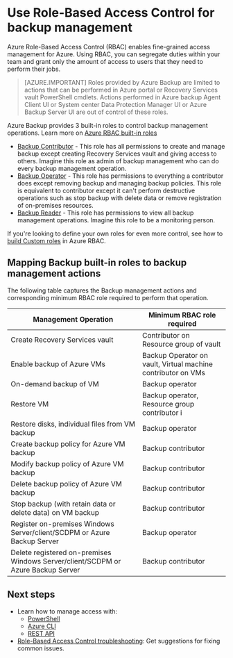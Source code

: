 <properties
    pageTitle="Use Azure Role-Based Access Control for backup management | Azure"
    description="Use Role-based Access Control to manage access to backup management operations in recovery Services vault."
    services="backup"
    documentationcenter=""
    author="trinadhk"
    manager="shreeshd"
    editor="" />
<tags
    ms.assetid="3bd46b97-4b29-47a5-b5ac-ac174dd36760"
    ms.service="backup"
    ms.workload="storage-backup-recovery"
    ms.tgt_pltfrm="na"
    ms.devlang="na"
    ms.topic="article"
    ms.date="2/10/2017"
    wacn.date=""
    ms.author="markgal; trinadhk" />

# Use Role-Based Access Control for backup management
Azure Role-Based Access Control (RBAC) enables fine-grained access management for Azure. Using RBAC, you can segregate duties within your team and grant only the amount of access to users that they need to perform their jobs.

> [AZURE.IMPORTANT]
> Roles provided by Azure Backup are limited to actions that can be performed in Azure portal or Recovery Services vault PowerShell cmdlets. Actions performed in Azure backup Agent Client UI or System center Data Protection Manager UI or Azure Backup Server UI are out of control of these roles. 

Azure Backup provides 3 built-in roles to control backup management operations. Learn more on [Azure RBAC built-in roles](/documentation/articles/role-based-access-built-in-roles/)

- [Backup Contributor](/documentation/articles/role-based-access-built-in-roles/#backup-contributor/) - This role has all permissions to create and manage backup except creating Recovery Services vault and giving access to others. Imagine this role as admin of backup management who can do every backup management operation. 
- [Backup Operator](/documentation/articles/role-based-access-built-in-roles/#backup-operator/) - This role has permissions to everything a contributor does except removing backup and managing backup policies. This role is equivalent to contributor except it can't perform destructive operations such as stop backup with delete data or remove registration of on-premises resources. 
- [Backup Reader](/documentation/articles/role-based-access-built-in-roles/#backup-reader/) - This role has permissions to view all backup management operations. Imagine this role to be a monitoring person. 

If you're looking to define your own roles for even more control, see how to [build Custom roles](/documentation/articles/role-based-access-control-custom-roles/) in Azure RBAC.



## Mapping Backup built-in roles to backup management actions
The following table captures the Backup management actions and corresponding minimum RBAC role required to perform that operation. 

| Management Operation | Minimum RBAC role required |
| --- | --- |
| Create Recovery Services vault | Contributor on Resource group of vault |
| Enable backup of Azure VMs | Backup Operator on vault, Virtual machine contributor on VMs |
| On-demand backup of VM | Backup operator |
| Restore VM | Backup operator, Resource group contributor i|n which VM and Vnets are going to get deployed |
| Restore disks, individual files from VM backup | Backup operator |
| Create backup policy for Azure VM backup | Backup contributor |
| Modify backup policy of Azure VM backup | Backup contributor |
| Delete backup policy of Azure VM backup | Backup contributor |
| Stop backup (with retain data or delete data) on VM backup | Backup contributor |
| Register on-premises Windows Server/client/SCDPM or Azure Backup Server | Backup operator |
| Delete registered on-premises Windows Server/client/SCDPM or Azure Backup Server | Backup contributor |

## Next steps
- Learn how to manage access with:
  - [PowerShell](/documentation/articles/role-based-access-control-manage-access-powershell/)
  - [Azure CLI](/documentation/articles/role-based-access-control-manage-access-azure-cli/)
  - [REST API](/documentation/articles/role-based-access-control-manage-access-rest/)
- [Role-Based Access Control troubleshooting](/documentation/articles/role-based-access-control-troubleshooting/): Get suggestions for fixing common issues.



